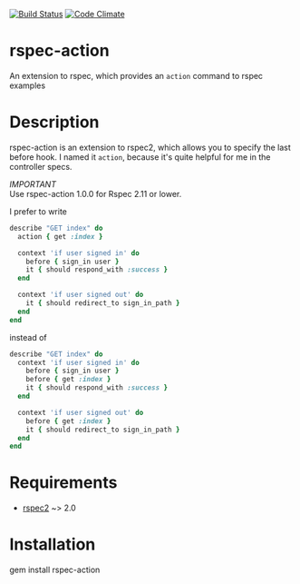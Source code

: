[![Build Status](https://secure.travis-ci.org/cutalion/rspec-action.png)](http://travis-ci.org/#!/cutalion/rspec-action)
[![Code Climate](https://codeclimate.com/badge.png)](https://codeclimate.com/github/cutalion/rspec-action)

# rspec-action

An extension to rspec, which provides an `action` command to rspec examples

# Description

rspec-action is an extension to rspec2, which allows you to specify the last before hook.
I named it `action`, because it's quite helpful for me in the controller specs.

*IMPORTANT*  
Use rspec-action 1.0.0 for Rspec 2.11 or lower.

I prefer to write

```ruby
describe "GET index" do
  action { get :index }

  context 'if user signed in' do
    before { sign_in user }
    it { should respond_with :success }
  end

  context 'if user signed out' do
    it { should redirect_to sign_in_path }
  end
end
```

instead of

```ruby
describe "GET index" do
  context 'if user signed in' do
    before { sign_in user }
    before { get :index }
    it { should respond_with :success }
  end

  context 'if user signed out' do
    before { get :index }
    it { should redirect_to sign_in_path }
  end
end
```

# Requirements

* [rspec2](https://github.com/rspec/rspec) ~> 2.0

# Installation

  gem install rspec-action
